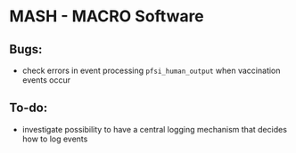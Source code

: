 # MASH - MACRO Software

## Bugs:
  * check errors in event processing `pfsi_human_output` when vaccination events occur
  
## To-do:
  * investigate possibility to have a central logging mechanism that decides how to log events
